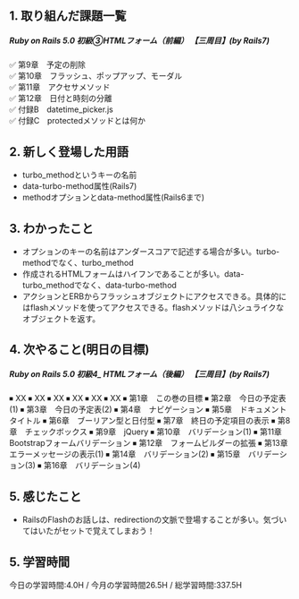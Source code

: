## 1. 取り組んだ課題一覧
##### Ruby on Rails 5.0 初級③HTMLフォーム（前編） 【三周目】(by Rails7)
✅ 第9章　予定の削除    
✅ 第10章　フラッシュ、ポップアップ、モーダル  
✅ 第11章　アクセサメソッド  
✅ 第12章　日付と時刻の分離  
✅ 付録B　datetime_picker.js  
✅ 付録C　protectedメソッドとは何か　

## 2. 新しく登場した用語
- turbo_methodというキーの名前
- data-turbo-method属性(Rails7)
- methodオプションとdata-method属性(Rails6まで)

## 3. わかったこと
- オプションのキーの名前はアンダースコアで記述する場合が多い。turbo-methodでなく、turbo_method
- 作成されるHTMLフォームはハイフンであることが多い。data-turbo_methodでなく、data-turbo-method
- アクションとERBからフラッシュオブジェクトにアクセスできる。具体的にはflashメソッドを使ってアクセスできる。flashメソッドは八シュライクなオブジェクトを返す。

## 4. 次やること(明日の目標) 
##### Ruby on Rails 5.0 初級4_ HTMLフォーム（後編）   【三周目】(by Rails7)
⏹ XX
⏹ XX
⏹ XX
⏹ XX
⏹ XX
⏹ XX
⏹ 第1章　この巻の目標
⏹ 第2章　今日の予定表(1)
⏹ 第3章　今日の予定表(2)
⏹ 第4章　ナビゲーション
⏹ 第5章　ドキュメントタイトル
⏹ 第6章　ブーリアン型と日付型
⏹ 第7章　終日の予定項目の表示
⏹ 第8章　チェックボックス
⏹ 第9章　jQuery
⏹ 第10章　バリデーション(1)
⏹ 第11章　Bootstrapフォームバリデーション
⏹ 第12章　フォームビルダーの拡張
⏹ 第13章　エラーメッセージの表示(1)
⏹ 第14章　バリデーション(2)
⏹ 第15章　バリデーション(3)
⏹ 第16章　バリデーション(4)



## 5. 感じたこと
- RailsのFlashのお話しは、redirectionの文脈で登場することが多い。気づいてはいたがセットで覚えてしまおう！

## 5. 学習時間
今日の学習時間:4.0H / 今月の学習時間26.5H / 総学習時間:337.5H　

